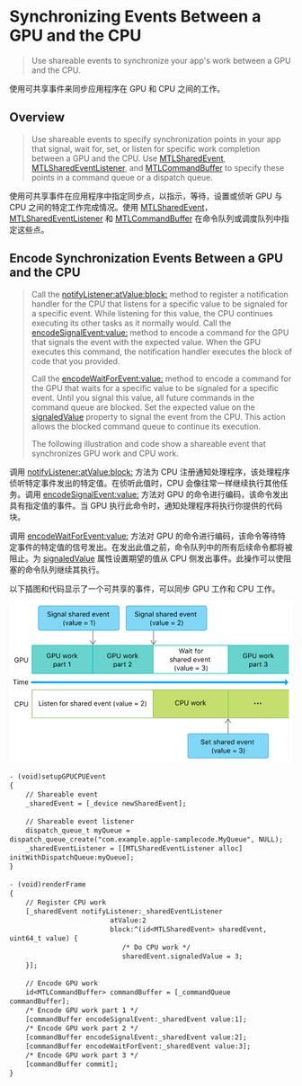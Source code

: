 #  Synchronizing Events Between a GPU and the CPU

> Use shareable events to synchronize your app's work between a GPU and the CPU.

使用可共享事件来同步应用程序在 GPU 和 CPU 之间的工作。

## Overview

> Use shareable events to specify synchronization points in your app that signal, wait for, set, or listen for specific work completion between a GPU and the CPU. Use [MTLSharedEvent](https://developer.apple.com/documentation/metal/mtlsharedevent?language=objc), [MTLSharedEventListener](https://developer.apple.com/documentation/metal/mtlsharedeventlistener?language=objc), and [MTLCommandBuffer](https://developer.apple.com/documentation/metal/mtlcommandbuffer?language=objc) to specify these points in a command queue or a dispatch queue.

使用可共享事件在应用程序中指定同步点，以指示，等待，设置或侦听 GPU 与 CPU 之间的特定工作完成情况。使用 [MTLSharedEvent](https://developer.apple.com/documentation/metal/mtlsharedevent?language=objc)， [MTLSharedEventListener](https://developer.apple.com/documentation/metal/mtlsharedeventlistener?language=objc) 和 [MTLCommandBuffer](https://developer.apple.com/documentation/metal/mtlcommandbuffer?language=objc) 在命令队列或调度队列中指定这些点。

## Encode Synchronization Events Between a GPU and the CPU

> Call the [notifyListener:atValue:block:](https://developer.apple.com/documentation/metal/mtlsharedevent/2966574-notifylistener?language=objc) method to register a notification handler for the CPU that listens for a specific value to be signaled for a specific event. While listening for this value, the CPU continues executing its other tasks as it normally would. Call the [encodeSignalEvent:value:](https://developer.apple.com/documentation/metal/mtlcommandbuffer/2966542-encodesignalevent?language=objc) method to encode a command for the GPU that signals the event with the expected value. When the GPU executes this command, the notification handler executes the block of code that you provided.
>
> Call the [encodeWaitForEvent:value:](https://developer.apple.com/documentation/metal/mtlcommandbuffer/2966543-encodewaitforevent?language=objc) method to encode a command for the GPU that waits for a specific value to be signaled for a specific event. Until you signal this value, all future commands in the command queue are blocked. Set the expected value on the [signaledValue](https://developer.apple.com/documentation/metal/mtlsharedevent/2966575-signaledvalue?language=objc) property to signal the event from the CPU. This action allows the blocked command queue to continue its execution.
>
> The following illustration and code show a shareable event that synchronizes GPU work and CPU work.

调用 [notifyListener:atValue:block:](https://developer.apple.com/documentation/metal/mtlsharedevent/2966574-notifylistener?language=objc) 方法为 CPU 注册通知处理程序，该处理程序侦听特定事件发出的特定值。在侦听此值时，CPU 会像往常一样继续执行其他任务。调用 [encodeSignalEvent:value:](https://developer.apple.com/documentation/metal/mtlcommandbuffer/2966542-encodesignalevent?language=objc) 方法对 GPU 的命令进行编码，该命令发出具有指定值的事件。当 GPU 执行此命令时，通知处理程序将执行你提供的代码块。

调用 [encodeWaitForEvent:value:](https://developer.apple.com/documentation/metal/mtlcommandbuffer/2966543-encodewaitforevent?language=objc) 方法对 GPU 的命令进行编码，该命令等待特定事件的特定值的信号发出。在发出此值之前，命令队列中的所有后续命令都将被阻止。为 [signaledValue](https://developer.apple.com/documentation/metal/mtlsharedevent/2966575-signaledvalue?language=objc) 属性设置期望的值从 CPU 侧发出事件。此操作可以使阻塞的命令队列继续其执行。

以下插图和代码显示了一个可共享的事件，可以同步 GPU 工作和 CPU 工作。

![SynchronizingEventsBetweenaGPUandtheCPU](../../../resource/Metal/Markdown/SynchronizingEventsBetweenaGPUandtheCPU.png)

```objc
- (void)setupGPUCPUEvent
{
    // Shareable event
    _sharedEvent = [_device newSharedEvent];

    // Shareable event listener
    dispatch_queue_t myQueue = dispatch_queue_create("com.example.apple-samplecode.MyQueue", NULL);
    _sharedEventListener = [[MTLSharedEventListener alloc] initWithDispatchQueue:myQueue];
}

- (void)renderFrame
{
    // Register CPU work
    [_sharedEvent notifyListener:_sharedEventListener
                         atValue:2
                         block:^(id<MTLSharedEvent> sharedEvent, uint64_t value) {
                            /* Do CPU work */
                            sharedEvent.signaledValue = 3;
    }];

    // Encode GPU work
    id<MTLCommandBuffer> commandBuffer = [_commandQueue commandBuffer];
    /* Encode GPU work part 1 */
    [commandBuffer encodeSignalEvent:_sharedEvent value:1];
    /* Encode GPU work part 2 */
    [commandBuffer encodeSignalEvent:_sharedEvent value:2];
    [commandBuffer encodeWaitForEvent:_sharedEvent value:3];
    /* Encode GPU work part 3 */
    [commandBuffer commit];
}
```
